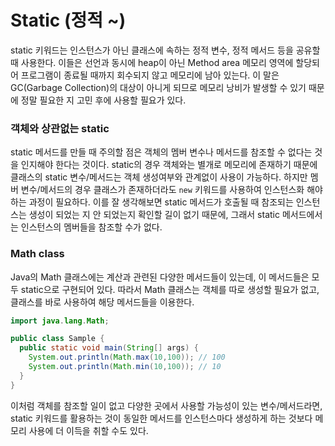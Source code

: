 # Static (정적 ~)

static 키워드는 인스턴스가 아닌 클래스에 속하는 정적 변수, 정적 메서드 등을 공유할 때 사용한다. 이들은 선언과 동시에 heap이 아닌 Method area 메모리 영역에 할당되어 프로그램이 종료될 때까지 회수되지 않고 메모리에 남아 있는다. 이 말은 GC(Garbage Collection)의 대상이 아니게 되므로 메모리 낭비가 발생할 수 있기 때문에 정말 필요한 지 고민 후에 사용할 필요가 있다.

### 객체와 상관없는 static

static 메서드를 만들 때 주의할 점은 객체의 멤버 변수나 메서드를 참조할 수 없다는 것을 인지해야 한다는 것이다. static의 경우 객체와는 별개로 메모리에 존재하기 때문에 클래스의 static 변수/메서드는 객체 생성여부와 관계없이 사용이 가능하다. 하지만 멤버 변수/메서드의 경우 클래스가 존재하더라도 `new` 키워드를 사용하여 인스턴스화 해야 하는 과정이 필요하다. 이를 잘 생각해보면 static 메서드가 호출될 때 참조되는 인스턴스는 생성이 되었는 지 안 되었는지 확인할 길이 없기 때문에, 그래서 static 메서드에서는 인스턴스의 멤버들을 참조할 수가 없다.

### Math class

Java의 Math 클래스에는 계산과 관련된 다양한 메서드들이 있는데, 이 메서드들은 모두 static으로 구현되어 있다. 따라서 Math 클래스는 객체를 따로 생성할 필요가 없고, 클래스를 바로 사용하여 해당 메서드들을 이용한다.

```java
import java.lang.Math;

public class Sample {
  public static void main(String[] args) {
    System.out.println(Math.max(10,100)); // 100
    System.out.println(Math.min(10,100)); // 10
  }
}
```

이처럼 객체를 참조할 일이 없고 다양한 곳에서 사용할 가능성이 있는 변수/메서드라면, static 키워드를 활용하는 것이 동일한 메서드를 인스턴스마다 생성하게 하는 것보다 메모리 사용에 더 이득을 취할 수도 있다.
